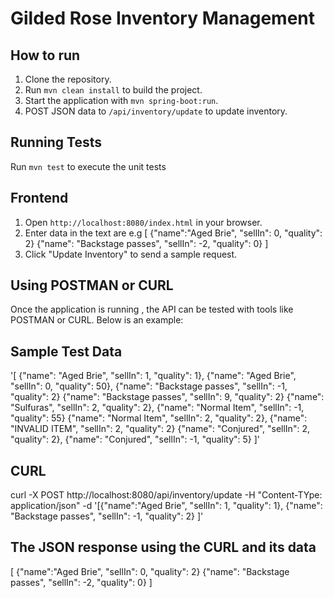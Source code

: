 # Gilded Rose Inventory Management
## How to run

1. Clone the repository.
2. Run `mvn clean install` to build the project.
3. Start the application with `mvn spring-boot:run`.
4. POST JSON data to `/api/inventory/update` to update inventory.

## Running Tests

Run `mvn test` to execute the unit tests

## Frontend

1. Open `http://localhost:8080/index.html` in your browser.
2. Enter data in the text are e.g 
   [
      {"name":"Aged Brie", "sellIn": 0, "quality": 2}
      {"name": "Backstage passes", "sellIn": -2, "quality": 0}
   ]
3. Click "Update Inventory" to send a sample request. 

## Using POSTMAN or CURL
Once the application is running , the API can be tested with tools
like POSTMAN or CURL. Below is an example:

## Sample Test Data
'[
    {"name": "Aged Brie", "sellIn": 1, "quality": 1},
    {"name": "Aged Brie", "sellIn": 0, "quality": 50},
    {"name": "Backstage passes", "sellIn": -1, "quality": 2}
    {"name": "Backstage passes", "sellIn": 9, "quality": 2}
    {"name": "Sulfuras", "sellIn": 2, "quality": 2},
    {"name": "Normal Item", "sellIn": -1, "quality": 55}
    {"name": "Normal Item", "sellIn": 2, "quality": 2},
    {"name": "INVALID ITEM", "sellIn": 2, "quality": 2}
    {"name": "Conjured", "sellIn": 2, "quality": 2},
    {"name": "Conjured", "sellIn": -1, "quality": 5}
]'
## CURL
curl -X POST http://localhost:8080/api/inventory/update -H "Content-TYpe: application/json" -d 
'[{"name":"Aged Brie", "sellIn": 1, "quality": 1},
  {"name": "Backstage passes", "sellIn": -1, "quality": 2}
]'

## The JSON response using the CURL and its data
[
    {"name":"Aged Brie", "sellIn": 0, "quality": 2}
    {"name": "Backstage passes", "sellIn": -2, "quality": 0}
]